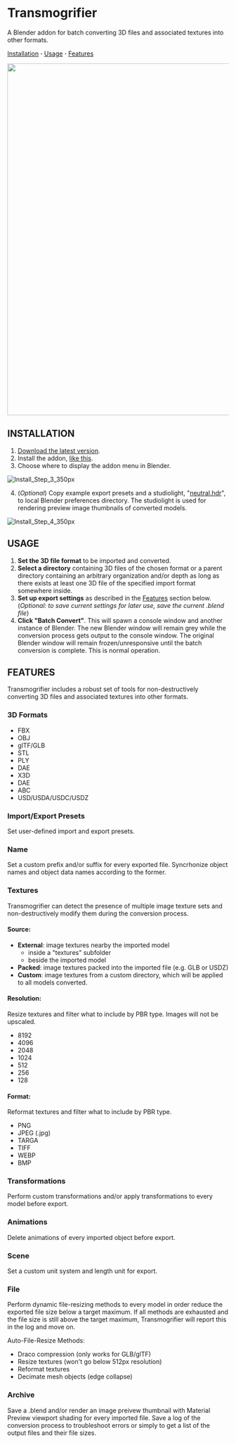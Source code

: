 # Transmogrifier
A Blender addon for batch converting 3D files and associated textures into other formats. 

[Installation](#installation) **·** [Usage](#usage) **·** [Features](#features)

<img src="https://github.com/SapwoodStudio/Transmogrifier/assets/87623407/bddff411-a246-429d-8c39-cba946c59a71" height="800">


## INSTALLATION
1. [Download the latest version](https://github.com/SapwoodStudio/Transmogrifier/releases/latest).
2. Install the addon, [like this](https://www.youtube.com/watch?v=vYh1qh9y1MI).
3. Choose where to display the addon menu in Blender.

![Install_Step_3_350px](https://github.com/SapwoodStudio/Transmogrifier/assets/87623407/baec8b30-a4aa-4e86-8ed7-913b5ebacba8)


4. (_Optional_) Copy example export presets and a studiolight, "[neutral.hdr](https://github.com/google/model-viewer/blob/master/packages/shared-assets/environments/neutral.hdr)", to local Blender preferences directory. The studiolight is used for rendering preview image thumbnails of converted models.

![Install_Step_4_350px](https://github.com/SapwoodStudio/Transmogrifier/assets/87623407/628274f6-fc0a-45c7-9809-3715b90c32e9)



## USAGE
1. **Set the 3D file format** to be imported and converted.
2. **Select a directory** containing 3D files of the chosen format or a parent directory containing an arbitrary organization and/or depth as long as there exists at least one 3D file of the specified import format somewhere inside.
3. **Set up export settings** as described in the [Features](#features) section below. (_Optional: to save current settings for later use, save the current .blend file_)
4. **Click "Batch Convert"**. This will spawn a console window and another instance of Blender. The new Blender window will remain grey while the conversion process gets output to the console window. The original Blender window will remain frozen/unresponsive until the batch conversion is complete. This is normal operation.


## FEATURES
Transmogrifier includes a robust set of tools for non-destructively converting 3D files and associated textures into other formats.

### 3D Formats
- FBX
- OBJ
- glTF/GLB
- STL
- PLY
- DAE
- X3D
- DAE
- ABC
- USD/USDA/USDC/USDZ

### Import/Export Presets
Set user-defined import and export presets.

### Name
Set a custom prefix and/or suffix for every exported file. Syncrhonize object names and object data names according to the former.

### Textures

Transmogrifier can detect the presence of multiple image texture sets and non-destructively modify them during the conversion process.

#### Source:
- **External**: image textures nearby the imported model
  - inside a "textures" subfolder
  - beside the imported model
- **Packed**: image textures packed into the imported file (e.g. GLB or USDZ)
- **Custom**: image textures from a custom directory, which will be applied to all models converted.

#### Resolution:
Resize textures and filter what to include by PBR type. Images will not be upscaled.

- 8192
- 4096
- 2048
- 1024
- 512
- 256
- 128

#### Format: 
Reformat textures and filter what to include by PBR type.

- PNG
- JPEG (.jpg)
- TARGA
- TIFF
- WEBP
- BMP

### Transformations
Perform custom transformations and/or apply transformations to every model before export.

### Animations
Delete animations of every imported object before export. 

### Scene
Set a custom unit system and length unit for export.

### File
Perform dynamic file-resizing methods to every model in order reduce the exported file size below a target maximum. If all methods are exhausted and the file size is still above the target maximum, Transmogrifier will report this in the log and move on.

Auto-File-Resize Methods:
- Draco compression (only works for GLB/glTF)
- Resize textures (won't go below 512px resolution)
- Reformat textures
- Decimate mesh objects (edge collapse)

### Archive
Save a .blend and/or render an image preivew thumbnail with Material Preview viewport shading for every imported file. Save a log of the conversion process to troubleshoot errors or simply to get a list of the output files and their file sizes.
